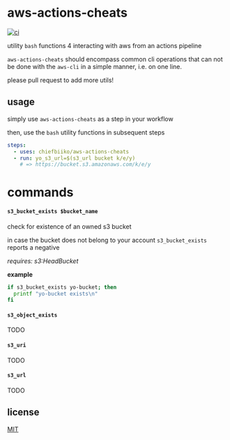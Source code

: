 # aws-actions-cheats

[![ci](https://github.com/chiefbiiko/aws-actions-cheats/workflows/ci/badge.svg)](https://github.com/chiefbiiko/aws-actions-cheats/blob/master/.github/workflows/ci.yml)

utility `bash` functions 4 interacting with aws from an actions pipeline

`aws-actions-cheats` should encompass common cli operations that can not be done with the `aws-cli` in a simple manner, i.e. on one line.

please pull request to add more utils!

## usage

simply use `aws-actions-cheats` as a step in your workflow

then, use the `bash` utility functions in subsequent steps

``` yml
steps:
  - uses: chiefbiiko/aws-actions-cheats
  - run: yo_s3_url=$(s3_url bucket k/e/y)
    # => https://bucket.s3.amazonaws.com/k/e/y
```

# commands

#### `s3_bucket_exists $bucket_name`

check for existence of an owned s3 bucket

in case the bucket does not belong to your account `s3_bucket_exists` reports a negative

*requires: s3:HeadBucket*

**example**

```sh
if s3_bucket_exists yo-bucket; then
  printf "yo-bucket exists\n"
fi
```

#### `s3_object_exists`

TODO

#### `s3_uri`

TODO

#### `s3_url`

TODO

## license

[MIT](./LICENSE)
